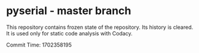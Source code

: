 # pyserial - master branch

This repository contains frozen state of the repository.
Its history is cleared. It is used only for static code
analysis with Codacy.

Commit Time: 1702358195